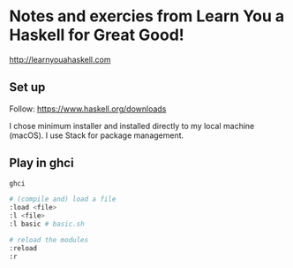 # Notes and exercies from Learn You a Haskell for Great Good!
http://learnyouahaskell.com

## Set up

Follow: https://www.haskell.org/downloads

I chose minimum installer and installed directly to my local machine (macOS). I use Stack for package management.


## Play in ghci

```sh
ghci

# (compile and) load a file
:load <file>
:l <file>
:l basic # basic.sh

# reload the modules
:reload
:r
```
